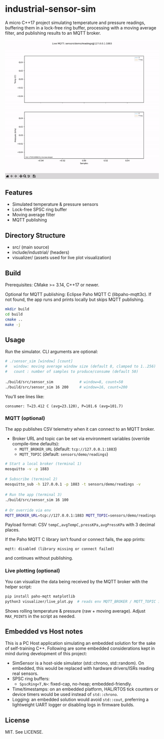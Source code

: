 # industrial-sensor-sim

A micro C++17 project simulating temperature and pressure readings, buffering them in a lock-free ring buffer, processing with a moving average filter, and publishing results to an MQTT broker.

![Live telemetry plot](visualizer/live.gif)

## Features
- Simulated temperature & pressure sensors 
- Lock-free SPSC ring buffer 
- Moving average filter 
- MQTT publishing 
 

## Directory Structure
- src/        			(main source)
- include/industrial/   (headers)
- visualizer/       	(assets used for live plot visualization)

## Build
Prerequisites: CMake >= 3.14, C++17 or newer.

Optional for MQTT publishing: Eclipse Paho MQTT C (libpaho-mqtt3c). If not found, the app runs and prints locally but skips MQTT publishing.

```sh
mkdir build
cd build
cmake ..
make -j
```

## Usage

Run the simulator. CLI arguments are optional:

```bash
# ./sensor_sim [window] [count]
#   window: moving average window size (default 8, clamped to 1..256)
#   count : number of samples to produce/consume (default 50)

./build/src/sensor_sim            # window=8, count=50
./build/src/sensor_sim 16 200     # window=16, count=200
```

You’ll see lines like:

```
consumer: T=23.412 C (avg=23.120), P=101.6 (avg=101.7)
```

### MQTT (optional)

The app publishes CSV telemetry when it can connect to an MQTT broker.

- Broker URL and topic can be set via environment variables (override compile-time defaults):
	- `MQTT_BROKER_URL` (default: `tcp://127.0.0.1:1883`)
	- `MQTT_TOPIC` (default: `sensors/demo/readings`)

```bash
# Start a local broker (terminal 1)
mosquitto -v -p 1883

# Subscribe (terminal 2)
mosquitto_sub -h 127.0.0.1 -p 1883 -t sensors/demo/readings -v

# Run the app (terminal 3)
./build/src/sensor_sim 16 100

# Or override via env
MQTT_BROKER_URL=tcp://127.0.0.1:1883 MQTT_TOPIC=sensors/demo/readings ./build/src/sensor_sim 8 50
```

Payload format: CSV `tempC,avgTempC,pressKPa,avgPressKPa` with 3 decimal places.

If the Paho MQTT C library isn’t found or connect fails, the app prints:

```
mqtt: disabled (library missing or connect failed)
```

and continues without publishing.

### Live plotting (optional)

You can visualize the data being received by the MQTT broker with the helper script:

```bash
pip install paho-mqtt matplotlib
python3 visualizer/live_plot.py  # reads env MQTT_BROKER / MQTT_TOPIC if set
```

Shows rolling temperature & pressure (raw + moving average). Adjust `MAX_POINTS` in the script as needed.

## Embedded vs Host notes
This is a PC Host application simulating an embedded solution for the sake of self-training C++. Following are some embedded considerations kept in mind during development of this project:
- SimSensor is a host-side simulator (std::chrono, std::random). On embedded, this would be replaced with hardware drivers/ISRs reading real sensors.
- SPSC ring buffers:
	- `SpscRing<T,N>`: fixed-cap, no-heap; embedded-friendly.
- Time/timestamps: on an embedded platform, HAL/RTOS tick counters or device timers would be used instead of `std::chrono`.
- Logging: an embedded solution would avoid `std::cout`, preferring a lightweight UART logger or disabling logs in firmware builds.

## License
MIT. See LICENSE.
